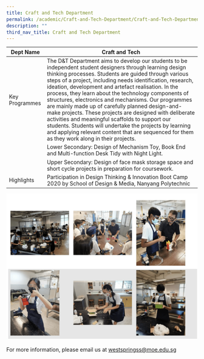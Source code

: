 ```yaml
---
title: Craft and Tech Department
permalink: /academic/Craft-and-Tech-Department/Craft-and-Tech-Department/
description: ""
third_nav_title: Craft and Tech Department
---
```

|  Dept Name	| Craft and Tech 	|
| -	| -	|
| Key Programmes 	| The D&T Department aims to develop our students to be independent student designers through learning design thinking processes. Students are guided through various steps of a project, including needs identification, research, ideation, development and artefact realisation. In the process, they learn about the technology components of structures, electronics and mechanisms. Our programmes are mainly made up of carefully planned design-and-make projects. These projects are designed with deliberate activities and meaningful scaffolds to support our students. Students will undertake the projects by learning and applying relevant content that are sequenced for them as they work along in their projects. 	|
|  	| Lower Secondary: Design of Mechanism Toy, Book End and Multi-function Desk Tidy with Night Light. 	|
|  	| Upper Secondary: Design of face mask storage space and short cycle projects in preparation for coursework. 	|
| Highlights 	| Participation in Design Thinking & Innovation Boot Camp 2020 by School of Design & Media, Nanyang Polytechnic 	

![](/images/Academic/Craft%20and%20Tech%20Department/photo_6248794326528275301_w.png)

For more information, please email us at [westspringss@moe.edu.sg](http://westspringss.moe.edu.sg/)